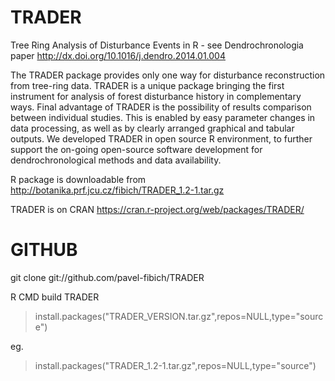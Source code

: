 TRADER
======

Tree Ring Analysis of Disturbance Events in R - see Dendrochronologia paper http://dx.doi.org/10.1016/j.dendro.2014.01.004

The TRADER package provides only one way for disturbance reconstruction from tree-ring data. TRADER is a unique package bringing the first instrument for analysis of forest disturbance history in complementary ways. Final advantage of TRADER is the possibility of results comparison between individual studies. This is enabled by easy parameter changes in data processing, as well as by clearly arranged graphical and tabular outputs. We developed TRADER in open source R environment, to further support the on-going open-source software development for dendrochronological methods and data availability.

R package is downloadable from http://botanika.prf.jcu.cz/fibich/TRADER_1.2-1.tar.gz

TRADER is on CRAN https://cran.r-project.org/web/packages/TRADER/

GITHUB
======

 git clone git://github.com/pavel-fibich/TRADER

 R CMD build TRADER 

 >install.packages("TRADER_VERSION.tar.gz",repos=NULL,type="source")
 
 eg.

 >install.packages("TRADER_1.2-1.tar.gz",repos=NULL,type="source")

